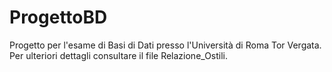 # ProgettoBD
Progetto per l'esame di Basi di Dati presso l'Università di Roma Tor Vergata. <br>
Per ulteriori dettagli consultare il file Relazione_Ostili.
